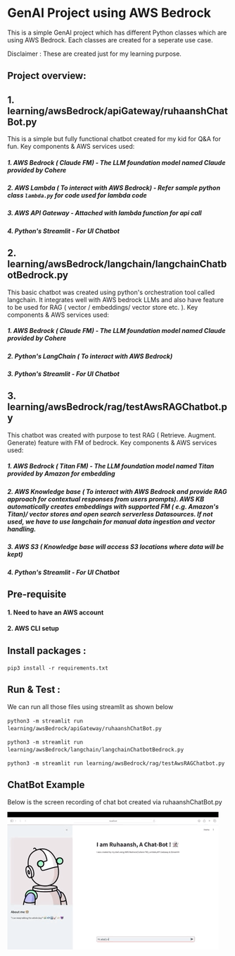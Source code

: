 # GenAI Project using AWS Bedrock
This is a simple GenAI project which has different Python classes which are using AWS Bedrock. Each classes are created for a seperate use case. 

Disclaimer : These are created just for my learning purpose. 


## Project overview:

## 1. learning/awsBedrock/apiGateway/ruhaanshChatBot.py 

This is a simple but fully functional chatbot created for my kid for Q&A for fun. 
Key components & AWS services used:
##### 1. AWS Bedrock ( Claude FM) - The LLM foundation model named Claude provided by Cohere 

##### 2. AWS Lambda ( To interact with AWS Bedrock) - Refer sample python class `lambda.py` for code used for lambda code

##### 3. AWS API Gateway - Attached with lambda function for api call 

##### 4. Python's Streamlit - For UI Chatbot


## 2. learning/awsBedrock/langchain/langchainChatbotBedrock.py 

This basic chatbot was created using python's orchestration tool called langchain. It integrates well with AWS bedrock LLMs and also have feature to be used for RAG ( vector / embeddings/ vector store etc. ). 
Key components & AWS services used:
##### 1. AWS Bedrock ( Claude FM) - The LLM foundation model named Claude provided by Cohere 

##### 2. Python's LangChain ( To interact with AWS Bedrock) 

##### 3. Python's Streamlit - For UI Chatbot

## 3. learning/awsBedrock/rag/testAwsRAGChatbot.py 

This chatbot was created with purpose to test RAG ( Retrieve. Augment. Generate) feature with FM of bedrock. Key components & AWS services used:
##### 1. AWS Bedrock ( Titan FM) - The LLM foundation model named Titan provided by Amazon for embedding 

##### 2. AWS Knowledge base ( To interact with AWS Bedrock and provide RAG approach for contextual responses from users prompts). AWS KB automatically creates embeddings with supported FM ( e.g. Amazon's Titan)/ vector stores and open search serverless Datasources. If not used, we have to use langchain for manual data ingestion and vector handling. 

##### 3. AWS S3 ( Knowledge base will access S3 locations where data will be kept) 

##### 4. Python's Streamlit - For UI Chatbot


## Pre-requisite  

#### 1. Need to have an AWS account 
#### 2. AWS CLI setup 



## Install packages :

`pip3 install -r requirements.txt `



## Run & Test :
We can run all those files using streamlit as shown below

`python3 -m streamlit run learning/awsBedrock/apiGateway/ruhaanshChatBot.py`

`python3 -m streamlit run learning/awsBedrock/langchain/langchainChatbotBedrock.py`

`python3 -m streamlit run learning/awsBedrock/rag/testAwsRAGChatbot.py`


## ChatBot Example

Below is the screen recording of chat bot created via ruhaanshChatBot.py

![example](./learning/media/chatBot.GIF)